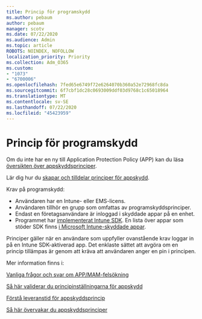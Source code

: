 ```yaml
---
title: Princip för programskydd
ms.author: pebaum
author: pebaum
manager: scotv
ms.date: 07/22/2020
ms.audience: Admin
ms.topic: article
ROBOTS: NOINDEX, NOFOLLOW
localization_priority: Priority
ms.collection: Adm_O365
ms.custom:
- "1073"
- "6700006"
ms.openlocfilehash: 7fed65e6749f72e6264070b360a52e72968fc8da
ms.sourcegitcommit: 6f7cbf1dc28c0693009ddf03d9768c1c65018964
ms.translationtype: MT
ms.contentlocale: sv-SE
ms.lasthandoff: 07/22/2020
ms.locfileid: "45423959"
---
```

# <a name="application-protection-policy"></a>Princip för programskydd

Om du inte har en ny till Application Protection Policy (APP) kan du läsa [översikten över appskyddsprinciper](https://docs.microsoft.com/intune/apps/app-protection-policy).

Lär dig hur du [skapar och tilldelar principer för appskydd](https://docs.microsoft.com/intune/app-protection-policies).

Krav på programskydd:

- Användaren har en Intune- eller EMS-licens.
- Användaren tillhör en grupp som omfattas av programskyddsprinciper.
- Endast en företagsanvändare är inloggad i skyddade appar på en enhet.
- Programmet har [implementerat Intune SDK](https://docs.microsoft.com/intune/app-sdk-get-started). En lista över appar som stöder SDK finns [i Microsoft Intune-skyddade appar](https://docs.microsoft.com/intune/apps-supported-intune-apps).

Principer gäller när en användare som uppfyller ovanstående krav loggar in på en Intune SDK-aktiverad app. Det enklaste sättet att avgöra om en princip tillämpas är genom att kräva att användaren anger en pin i principen. 

Mer information finns i:

[Vanliga frågor och svar om APP/MAM-felsökning](https://docs.microsoft.com/intune/apps/troubleshoot-mam)  

[Så här validerar du principinställningarna för appskydd](https://docs.microsoft.com/intune/app-protection-policies-validate)

[Förstå leveranstid för appskyddsprincip](https://docs.microsoft.com/intune/app-protection-policy-delivery)  

[Så här övervakar du appskyddsprinciper](https://docs.microsoft.com/intune/app-protection-policies-monitor)